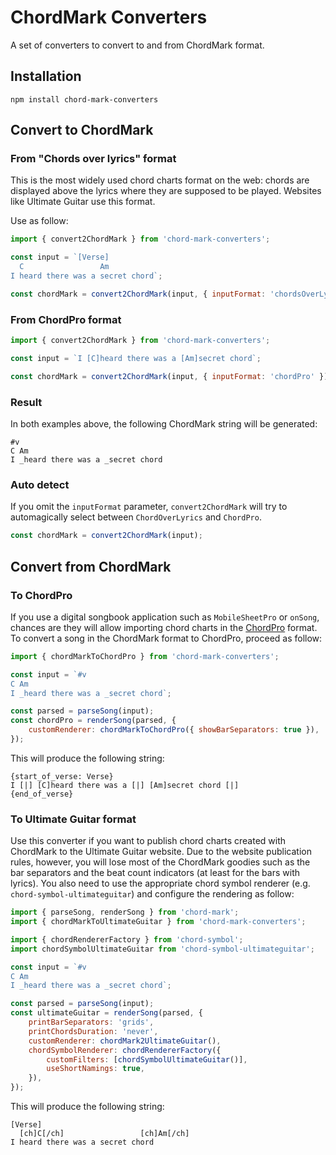 # ChordMark Converters

A set of converters to convert to and from ChordMark format.

## Installation

```shell
npm install chord-mark-converters
```

## Convert to ChordMark

### From "Chords over lyrics" format

This is the most widely used chord charts format on the web:
chords are displayed above the lyrics where they are supposed to be played.
Websites like Ultimate Guitar use this format.

Use as follow:

```javascript
import { convert2ChordMark } from 'chord-mark-converters';

const input = `[Verse]
  C                 Am
I heard there was a secret chord`;

const chordMark = convert2ChordMark(input, { inputFormat: 'chordsOverLyrics' });
```

### From ChordPro format

```javascript
import { convert2ChordMark } from 'chord-mark-converters';

const input = `I [C]heard there was a [Am]secret chord`;

const chordMark = convert2ChordMark(input, { inputFormat: 'chordPro' });
```

### Result

In both examples above, the following ChordMark string will be generated:

```
#v
C Am
I _heard there was a _secret chord
```

### Auto detect

If you omit the `inputFormat` parameter, `convert2ChordMark` will try to automagically select between `ChordOverLyrics` and `ChordPro`.

```javascript
const chordMark = convert2ChordMark(input);
```

## Convert from ChordMark

### To ChordPro

If you use a digital songbook application such as `MobileSheetPro` or `onSong`, chances are they will allow importing chord charts in the [ChordPro](https://www.chordpro.org) format.
To convert a song in the ChordMark format to ChordPro, proceed as follow:

```javascript
import { chordMarkToChordPro } from 'chord-mark-converters';

const input = `#v
C Am
I _heard there was a _secret chord`;

const parsed = parseSong(input);
const chordPro = renderSong(parsed, {
	customRenderer: chordMarkToChordPro({ showBarSeparators: true }),
});
```

This will produce the following string:

```
{start_of_verse: Verse}
I [|] [C]heard there was a [|] [Am]secret chord [|]
{end_of_verse}
```

### To Ultimate Guitar format

Use this converter if you want to publish chord charts created with ChordMark to the Ultimate Guitar website.
Due to the website publication rules, however, you will lose most of the ChordMark goodies such as the bar separators and the beat count indicators
(at least for the bars with lyrics).
You also need to use the appropriate chord symbol renderer (e.g. `chord-symbol-ultimateguitar`) and configure the rendering as follow:

```javascript
import { parseSong, renderSong } from 'chord-mark';
import { chordMarkToUltimateGuitar } from 'chord-mark-converters';

import { chordRendererFactory } from 'chord-symbol';
import chordSymbolUltimateGuitar from 'chord-symbol-ultimateguitar';

const input = `#v
C Am
I _heard there was a _secret chord`;

const parsed = parseSong(input);
const ultimateGuitar = renderSong(parsed, {
	printBarSeparators: 'grids',
	printChordsDuration: 'never',
	customRenderer: chordMark2UltimateGuitar(),
	chordSymbolRenderer: chordRendererFactory({
		customFilters: [chordSymbolUltimateGuitar()],
		useShortNamings: true,
	}),
});
```

This will produce the following string:

```
[Verse]
  [ch]C[/ch]                 [ch]Am[/ch]
I heard there was a secret chord
```
